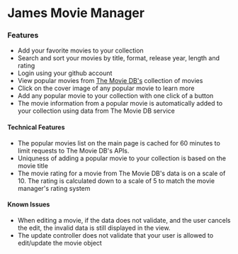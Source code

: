 # James Movie Manager

### Features

* Add your favorite movies to your collection
* Search and sort your movies by title, format, release year, length and rating
* Login using your github account
* View popular movies from [The Movie DB's](https://www.themoviedb.org) collection of movies
* Click on the cover image of any popular movie to learn more
* Add any popular movie to your collection with one click of a button
* The movie information from a popular movie is automatically added to your collection using data from The Movie DB service

#### Technical Features

* The popular movies list on the main page is cached for 60 minutes to limit requests to The Movie DB's APIs.
* Uniquness of adding a popular movie to your collection is based on the movie title
* The movie rating for a movie from The Movie DB's data is on a scale of 10. The rating is calculated down to a scale of 5 to match the movie manager's rating system

#### Known Issues

* When editing a movie, if the data does not validate, and the user cancels the edit, the invalid data is still displayed in the view.
* The update controller does not validate that your user is allowed to edit/update the movie object
